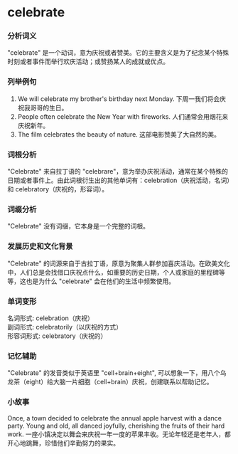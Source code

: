 # celebrate

### 分析词义

  

"celebrate" 是一个动词，意为庆祝或者赞美。它的主要含义是为了纪念某个特殊时刻或者事件而举行欢庆活动；或赞扬某人的成就或优点。

  

### 列举例句

  

1.  We will celebrate my brother's birthday next Monday. 下周一我们将会庆祝我哥哥的生日。
2.  People often celebrate the New Year with fireworks. 人们通常会用烟花来庆祝新年。
3.  The film celebrates the beauty of nature. 这部电影赞美了大自然的美。

  

### 词根分析

  

"Celebrate" 来自拉丁语的 "celebrare"，意为举办庆祝活动，通常在某个特殊的日期或者事件上。由此词根衍生出的其他单词有：celebration（庆祝活动，名词）和 celebratory（庆祝的，形容词）。

  

### 词缀分析

  

"Celebrate" 没有词缀，它本身是一个完整的词根。

  

### 发展历史和文化背景

  

"Celebrate" 的词源来自于古拉丁语，原意为聚集人群参加喜庆活动。在欧美文化中，人们总是会找借口庆祝点什么，如重要的历史日期，个人或家庭的里程碑等等，这也是为什么 "celebrate" 会在他们的生活中频繁使用。

  

### 单词变形

  

名词形式: celebration（庆祝）  
副词形式: celebratorily（以庆祝的方式）  
形容词形式: celebratory（庆祝的）

  

### 记忆辅助

  

"Celebrate" 的发音类似于英语里 "cell+brain+eight", 可以想象一下，用八个乌龙茶（eight）给大脑一片细胞（cell+brain）庆祝，创建联系以帮助记忆。

  

### 小故事

  

Once, a town decided to celebrate the annual apple harvest with a dance party. Young and old, all danced joyfully, cherishing the fruits of their hard work. 一座小镇决定以舞会来庆祝一年一度的苹果丰收。无论年轻还是老年人，都开心地跳舞，珍惜他们辛勤努力的果实。
